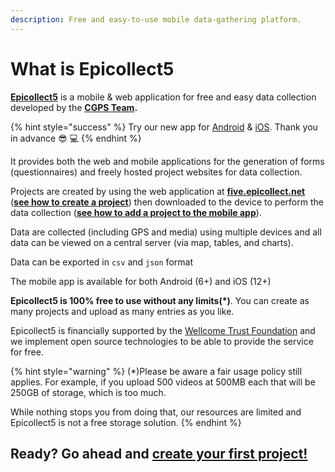```yaml
---
description: Free and easy-to-use mobile data-gathering platform.
---
```


# What is Epicollect5

[**Epicollect5**](https://five.epicollect.net/) is a mobile & web application for free and easy data collection developed by the [**CGPS Team**](https://www.pathogensurveillance.net/our-software/)**.**

{% hint style="success" %}
Try our new app for [Android](https://appdistribution.firebase.dev/i/8abab31013254ea2) & [iOS](https://testflight.apple.com/join/XbAmIp12). Thank you in advance 😎 💻
{% endhint %}

It provides both the web and mobile applications for the generation of forms (questionnaires) and freely hosted project websites for data collection.&#x20;

Projects are created by using the web application at [**five.epicollect.net**](https://five.epicollect.net) ([**see how to create a project**](web-application/create-a-project.md)) then downloaded to the device to perform the data collection ([**see how to add a project to the mobile app**](mobile-application/add-projects.md)).

Data are collected (including GPS and media) using multiple devices and all data can be viewed on a central server (via map, tables, and charts).

Data can be exported in `csv` and `json` format

The mobile app is available for both Android (6+) and iOS (12+)

**Epicollect5 is 100% free to use without any limits(\*)**. You can create as many projects and upload as many entries as you like.&#x20;

Epicollect5 is financially supported by the [Wellcome Trust Foundation](https://wellcome.ac.uk/) and we implement open source technologies to be able to provide the service for free.

{% hint style="warning" %}
(\*)Please be aware a fair usage policy still applies. For example, if you upload 500 videos at 500MB each that will be 250GB of storage, which is too much.&#x20;

While nothing stops you from doing that, our resources are limited and Epicollect5 is not a free storage solution.
{% endhint %}

## Ready? Go ahead and [create your first project!](web-application/create-a-project.md)
